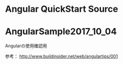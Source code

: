 # Angular QuickStart Source
# AngularSample2017_10_04

Angularの使用確認用

参考：
<http://www.buildinsider.net/web/angulartips/001>
